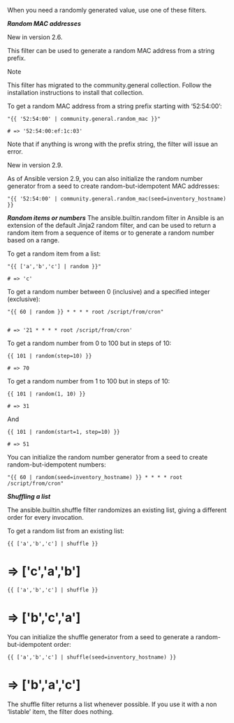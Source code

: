 <!--Randomizing data-->
When you need a randomly generated value, use one of these filters.

***Random MAC addresses***

New in version 2.6.

This filter can be used to generate a random MAC address from a string prefix.

Note

This filter has migrated to the community.general collection. Follow the installation instructions to install that collection.

To get a random MAC address from a string prefix starting with ‘52:54:00’:

    "{{ '52:54:00' | community.general.random_mac }}"
    
    # => '52:54:00:ef:1c:03'
    
Note that if anything is wrong with the prefix string, the filter will issue an error.

New in version 2.9.

As of Ansible version 2.9, you can also initialize the random number generator from a seed to create random-but-idempotent MAC addresses:

    "{{ '52:54:00' | community.general.random_mac(seed=inventory_hostname) }}

***Random items or numbers***
The ansible.builtin.random filter in Ansible is an extension of the default Jinja2 random filter, and can be used to return a random item from a sequence of items or to generate a random number based on a range.

To get a random item from a list:

    "{{ ['a','b','c'] | random }}"
    
    # => 'c'
    
To get a random number between 0 (inclusive) and a specified integer (exclusive):

    "{{ 60 | random }} * * * * root /script/from/cron"

    
    # => '21 * * * * root /script/from/cron'
    
To get a random number from 0 to 100 but in steps of 10:

    {{ 101 | random(step=10) }}
    
    # => 70

To get a random number from 1 to 100 but in steps of 10:

    {{ 101 | random(1, 10) }}
    
    # => 31

And

    {{ 101 | random(start=1, step=10) }}
    
    # => 51    
    
You can initialize the random number generator from a seed to create random-but-idempotent numbers:

    "{{ 60 | random(seed=inventory_hostname) }} * * * * root /script/from/cron"
    
***Shuffling a list***

The ansible.builtin.shuffle filter randomizes an existing list, giving a different order for every invocation.

To get a random list from an existing list:

    {{ ['a','b','c'] | shuffle }}
    
# => ['c','a','b']

    {{ ['a','b','c'] | shuffle }}
    
# => ['b','c','a']

You can initialize the shuffle generator from a seed to generate a random-but-idempotent order:

    {{ ['a','b','c'] | shuffle(seed=inventory_hostname) }}
    
# => ['b','a','c']

The shuffle filter returns a list whenever possible. If you use it with a non ‘listable’ item, the filter does nothing.
